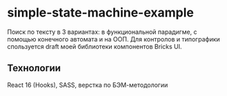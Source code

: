 # simple-state-machine-example

Поиск по тексту в 3 вариантах: в функциональной парадигме, с помощью конечного автомата и на ООП.
Для контролов и типографики спользуется draft моей библиотеки компонентов Bricks UI.

## Технологии

React 16 (Hooks), SASS, верстка по БЭМ-методологии
